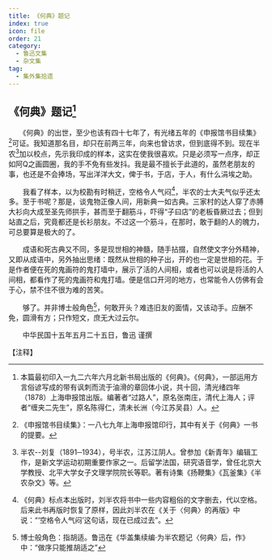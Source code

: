 ```yaml
---
title: 《何典》题记
index: true
icon: file
order: 21
category:
  - 鲁迅文集
  - 杂文集
tag:  
  - 集外集拾遗
---
```


## 《何典》题记[^①]

　　《何典》的出世，至少也该有四十七年了，有光绪五年的《申报馆书目续集》[^②]可证。我知道那名目，却只在前两三年，向来也曾访求，但到底得不到。现在半农[^③]加以校点，先示我印成的样本，这实在使我很喜欢。只是必须写一点序，却正如阿Q之画圆圈，我的手不免有些发抖。我是最不擅长于此道的，虽然老朋友的事，也还是不会捧场，写出洋洋大文，俾于书，于店，于人，有什么涓埃之助。

　　我看了样本，以为校勘有时稍迂，空格令人气闷[^④]，半农的士大夫气似乎还太多。至于书呢？那是，谈鬼物正像人间，用新典一如古典。三家村的达人穿了赤膊大衫向大成至圣先师拱手，甚而至于翻筋斗，吓得“子曰店”的老板昏厥过去；但到站直之后，究竟都还是长衫朋友。不过这一个筋斗，在那时，敢于翻的人的魄力，可总要算是极大的了。

　　成语和死古典又不同，多是现世相的神髓，随手拈掇，自然使文字分外精神，又即从成语中，另外抽出思绪：既然从世相的种子出，开的也一定是世相的花。于是作者便在死的鬼画符的鬼打墙中，展示了活的人间相，或者也可以说是将活的人间相，都看作了死的鬼画符和鬼打墙。便是信口开河的地方，也常能令人仿佛有会于心，禁不住不很为难的苦笑。

　　够了。并非博士般角色[^⑤]，何敢开头？难违旧友的面情，又该动手。应酬不免，圆滑有方；只作短文，庶无大过云尔。

　　中华民国十五年五月二十五日，鲁迅 谨撰

【注释】

[^①]: 本篇最初印入一九二六年六月北新书局出版的《何典》。《何典》，一部运用方言俗谚写成的带有讽刺而流于油滑的章回体小说，共十回，清光绪四年（1878）上海申报馆出版。编著者“过路人”，原名张南庄，清代上海人；评者“缠夹二先生”，原名陈得仁，清未长洲（今江苏吴县）人。

[^②]: 《申报馆书目续集》：一八七九年上海申报馆印行，其中有关于《何典》一书的提要。

[^③]: 半农--刘复（1891─1934），号半农，江苏江阴人。曾参加《新青年》编辑工作，是新文学运动初期重要作家之一。后留学法国，研究语音学，曾任北京大学教授、北平大学女子文理学院院长等职。著有诗集《扬鞭集》《瓦釜集》《半农杂文》等。

[^④]: 《何典》标点本出版时，刘半农将书中一些内容粗俗的文字删去，代以空格。后来此书再版时恢复了原样，因此刘半农在《关于〈何典〉的再版》中说：“‘空格令人气闷’这句话，现在已成过去”。

[^⑤]: 博士般角色：指胡适。鲁迅在《华盖集续编·为半农题记〈何典〉后，作》中：“做序只能推胡适之”
